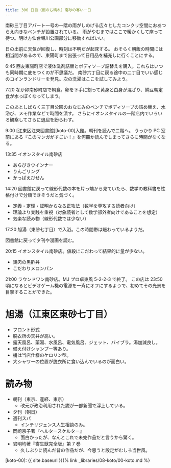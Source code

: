 ```yaml
---
title: 306 日目（雨のち晴れ）南砂の寒い一日
---
```


南砂三丁目アパート一号の一階の雨がしのげる広々としたコンクリ空間におあつらえ向きなベンチが設置されている。
雨がやむまではここで暖かくして座って待つ。明け方仙台堀川公園部分に移動すればいい。

日の出前に天気が回復し、時刻は不明だが起床する。
おそらく朝飯の時間には相当間があるので、東陽町まで出張って日用品を補充しに行くことにする。

6:45 西友東陽町店で液体洗剤詰替とボディソープ詰替えを購入。これらはいつも同時期に底をつくのが不思議だ。
南砂六丁目に戻る途中の二丁目でいい感じのコインランドリーを発見。次の洗濯はここを試してみよう。

7:20 なか卯南砂町店で朝食。卵を下手に割って黄身と白身が混ざり、納豆朝定食が水っぽくなってしまう。

このあとしばらく三丁目公園のおなじみのベンチでボディソープの詰め替え、水浴び、メモ作業などで時間を潰す。
さらにイオンスタイルの一階店内でいろいろ観察してさらに退屈を紛らわす。

9:00 [江東区江東図書館][koto-00]入館。朝刊を読んで二階へ。
うっかり PC 室前にある『このマンガがすごい！』を何冊か読んでしまってさらに時間がなくなる。

13:35 イオンスタイル南砂店
* あらびきウインナー
* りんごリング
* かっぱえびせん

14:20 図書館に戻って線形代数の本を片っ端から見ていたら、数学の教科書を性格付けで分類できそうだと気づく。
* 定義・定理・証明からなる正攻法（数学を専攻する読者向け）
* 理論より実践を重視（対象読者として数学部外者向けであることを想定）
* 気楽な読み物（線形代数では少ない）

17:20 旭湯（東砂七丁目）で入浴。この時間帯は賑わっているようだ。

図書館に戻って夕刊や漫画を読む。

20:15 イオンスタイル南砂店。値段にこだわって結果的に量が少ない。
* 鶏肉の黒酢丼
* こだわりメロンパン

21:00 ラウンドワン南砂店。MJ プロ卓東風 5-2-2-3 で終了。
この店は 23:50 頃になるとビデオゲーム機の電源を一斉にオフにするようで、初めてその光景を目撃することができた。

# 旭湯（江東区東砂七丁目）

* フロント形式
* 脱衣所の天井が高い。
* 露天風呂、薬湯、水風呂、電気風呂、ジェット、バイブラ。湯加減良し。
* 備え付けシャンプー等あり。
* 桶は当店仕様のケロリン型。
* 大シャワーの位置が脱衣所に食い込んでいるのが面白い。

# 読み物

* 朝刊（東京、産経、東京）
  * 改元が政治利用された説が一部新聞で浮上している。
* 夕刊（朝日）
* 週刊スパ
  * インテリジェンス人生相談のみ。
* 岡崎京子著『ヘルタースケルター』
  * 面白かったが、なんとこれで未完作品だと言うから驚く。
* 岩明均著『寄生獣完全版』第 7 巻
  * 久しぶりに読んだ昔の作品だが、今思うと設定がむしろ当世風。

[koto-00]: {{ site.baseurl }}{% link _libraries/08-koto/00-koto.md %}
